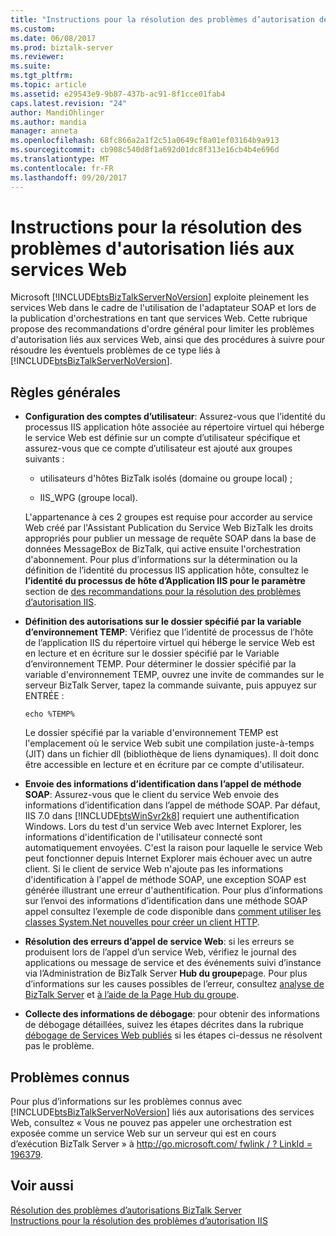 ```yaml
---
title: "Instructions pour la résolution des problèmes d’autorisation des Services Web | Documents Microsoft"
ms.custom: 
ms.date: 06/08/2017
ms.prod: biztalk-server
ms.reviewer: 
ms.suite: 
ms.tgt_pltfrm: 
ms.topic: article
ms.assetid: e29543e9-9b87-437b-ac91-8f1cce01fab4
caps.latest.revision: "24"
author: MandiOhlinger
ms.author: mandia
manager: anneta
ms.openlocfilehash: 68fc866a2a1f2c51a0649cf8a01ef03164b9a913
ms.sourcegitcommit: cb908c540d8f1a692d01dc8f313e16cb4b4e696d
ms.translationtype: MT
ms.contentlocale: fr-FR
ms.lasthandoff: 09/20/2017
---
```

# <a name="guidelines-for-resolving-web-services-permissions-problems"></a>Instructions pour la résolution des problèmes d'autorisation liés aux services Web
Microsoft [!INCLUDE[btsBizTalkServerNoVersion](../includes/btsbiztalkservernoversion-md.md)] exploite pleinement les services Web dans le cadre de l'utilisation de l'adaptateur SOAP et lors de la publication d'orchestrations en tant que services Web. Cette rubrique propose des recommandations d'ordre général pour limiter les problèmes d'autorisation liés aux services Web, ainsi que des procédures à suivre pour résoudre les éventuels problèmes de ce type liés à [!INCLUDE[btsBizTalkServerNoVersion](../includes/btsbiztalkservernoversion-md.md)].  
  
## <a name="general-guidelines"></a>Règles générales  
  
-   **Configuration des comptes d’utilisateur**: Assurez-vous que l’identité du processus IIS application hôte associée au répertoire virtuel qui héberge le service Web est définie sur un compte d’utilisateur spécifique et assurez-vous que ce compte d’utilisateur est ajouté aux groupes suivants :  
  
    -   utilisateurs d'hôtes BizTalk isolés (domaine ou groupe local) ;  
  
    -   IIS_WPG (groupe local).  
  
     L'appartenance à ces 2 groupes est requise pour accorder au service Web créé par l'Assistant Publication du Service Web BizTalk les droits appropriés pour publier un message de requête SOAP dans la base de données MessageBox de BizTalk, qui active ensuite l'orchestration d'abonnement. Pour plus d’informations sur la détermination ou la définition de l’identité du processus IIS application hôte, consultez le **l’identité du processus de hôte d’Application IIS pour le paramètre** section de [des recommandations pour la résolution des problèmes d’autorisation IIS](../core/guidelines-for-resolving-iis-permissions-problems.md).  
  
-   **Définition des autorisations sur le dossier spécifié par la variable d’environnement TEMP**: Vérifiez que l’identité de processus de l’hôte de l’application IIS du répertoire virtuel qui héberge le service Web est en lecture et en écriture sur le dossier spécifié par le Variable d’environnement TEMP. Pour déterminer le dossier spécifié par la variable d'environnement TEMP, ouvrez une invite de commandes sur le serveur BizTalk Server, tapez la commande suivante, puis appuyez sur ENTRÉE :  
  
    ```  
    echo %TEMP%  
    ```  
  
     Le dossier spécifié par la variable d'environnement TEMP est l'emplacement où le service Web subit une compilation juste-à-temps (JIT) dans un fichier dll (bibliothèque de liens dynamiques). Il doit donc être accessible en lecture et en écriture par ce compte d'utilisateur.  
  
-   **Envoie des informations d’identification dans l’appel de méthode SOAP**: Assurez-vous que le client du service Web envoie des informations d’identification dans l’appel de méthode SOAP. Par défaut, IIS 7.0 dans [!INCLUDE[btsWinSvr2k8](../includes/btswinsvr2k8-md.md)] requiert une authentification Windows. Lors du test d'un service Web avec Internet Explorer, les informations d'identification de l'utilisateur connecté sont automatiquement envoyées. C'est la raison pour laquelle le service Web peut fonctionner depuis Internet Explorer mais échouer avec un autre client. Si le client de service Web n'ajoute pas les informations d'identification à l'appel de méthode SOAP, une exception SOAP est générée illustrant une erreur d'authentification. Pour plus d’informations sur l’envoi des informations d’identification dans une méthode SOAP appel consultez l’exemple de code disponible dans [comment utiliser les classes System.Net nouvelles pour créer un client HTTP](http://support.microsoft.com/kb/303436).  
  
-   **Résolution des erreurs d’appel de service Web**: si les erreurs se produisent lors de l’appel d’un service Web, vérifiez le journal des applications ou message de service et des événements suivi d’instance via l’Administration de BizTalk Server **Hub du groupe**page. Pour plus d’informations sur les causes possibles de l’erreur, consultez [analyse de BizTalk Server](../core/monitoring-biztalk-server.md) et [à l’aide de la Page Hub du groupe](../core/using-the-group-hub-page.md).  
  
-   **Collecte des informations de débogage**: pour obtenir des informations de débogage détaillées, suivez les étapes décrites dans la rubrique [débogage de Services Web publiés](../core/debugging-published-web-services.md) si les étapes ci-dessus ne résolvent pas le problème.  
  
## <a name="known-issues"></a>Problèmes connus  
 Pour plus d’informations sur les problèmes connus avec [!INCLUDE[btsBizTalkServerNoVersion](../includes/btsbiztalkservernoversion-md.md)] liés aux autorisations des services Web, consultez « Vous ne pouvez pas appeler une orchestration est exposée comme un service Web sur un serveur qui est en cours d’exécution BizTalk Server » à [http://go.microsoft.com/ fwlink / ? LinkId = 196379](http://go.microsoft.com/fwlink/?LinkId=196379).  
  
## <a name="see-also"></a>Voir aussi  
 [Résolution des problèmes d’autorisations BizTalk Server](../core/troubleshooting-biztalk-server-permissions.md)   
 [Instructions pour la résolution des problèmes d’autorisation IIS](../core/guidelines-for-resolving-iis-permissions-problems.md)